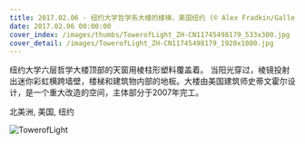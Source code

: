 ```yaml
---
title: 2017.02.06 - 纽约大学哲学系大楼的楼梯，美国纽约 (© Alex Fradkin/Gallery Stock)
date: 2017.02.06 00:00:00
cover_index: /images/thumbs/TowerofLight_ZH-CN11745498179_533x300.jpg
cover_detail: /images/TowerofLight_ZH-CN11745498179_1920x1080.jpg
---
```


纽约大学六层哲学大楼顶部的天窗用棱柱形塑料覆盖着。
当阳光穿过，棱镜投射出迷你彩虹横跨墙壁，楼梯和建筑物内部的地板。大楼由美国建筑师史蒂文霍尔设计，是一个重大改造的空间，主体部分于2007年完工。

北美洲, 美国, 纽约

![TowerofLight](/images/TowerofLight_ZH-CN11745498179_1920x1080.jpg)
